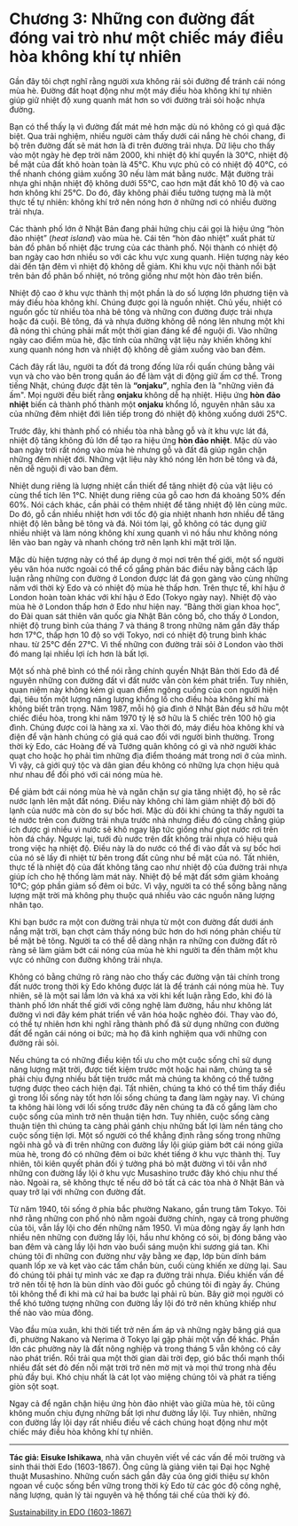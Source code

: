 # Chương 3: Những con đường đất đóng vai trò như một chiếc máy điều hòa không khí tự nhiên

Gần đây tôi chợt nghĩ rằng người xưa không rải sỏi đường để tránh cái nóng mùa hè. Đường đất hoạt động như một máy điều hòa không khí tự nhiên giúp giữ nhiệt độ xung quanh mát hơn so với đường trải sỏi hoặc nhựa đường.

Bạn có thể thấy lạ vì đường đất mát mẻ hơn mặc dù nó không có gì quá đặc biệt. Qua trải nghiệm, nhiều người cảm thấy dưới cái nắng hè chói chang, đi bộ trên đường đất sẽ mát hơn là đi trên đường trải nhựa. Dữ liệu cho thấy vào một ngày hè đẹp trời năm 2000, khi nhiệt độ khí quyển là 30°C, nhiệt độ bề mặt của đất khô hoàn toàn là 45°C. Khu vực phủ cỏ có nhiệt độ 40°C, có thể nhanh chóng giảm xuống 30 nếu làm mát bằng nước. Mặt đường trải nhựa ghi nhận nhiệt độ không dưới 55°C, cao hơn mặt đất khô 10 độ và cao hơn không khí 25°C. Do đó, đây không phải điều tưởng tượng mà là một thực tế tự nhiên: không khí trở nên nóng hơn ở những nơi có nhiều đường trải nhựa.

Các thành phố lớn ở Nhật Bản đang phải hứng chịu cái gọi là hiệu ứng “hòn đảo nhiệt” (*heat island*) vào mùa hè. Cái tên “hòn đảo nhiệt” xuất phát từ bản đồ phân bố nhiệt đặc trưng của các thành phố. Nội thành có nhiệt độ ban ngày cao hơn nhiều so với các khu vực xung quanh. Hiện tượng này kéo dài đến tận đêm vì nhiệt độ không dễ giảm. Khi khu vực nội thành nổi bật trên bản đồ phân bố nhiệt, nó trông giống như một hòn đảo trên biển.

<!-- > Đảo nhiệt ở Tokyo ở các vùng lân cận -->

Nhiệt độ cao ở khu vực thành thị một phần là do số lượng lớn phương tiện và máy điều hòa không khí. Chúng được gọi là nguồn nhiệt. Chủ yếu, nhiệt có nguồn gốc từ nhiều tòa nhà bê tông và những con đường được trải nhựa hoặc đá cuội. Bê tông, đá và nhựa đường không dễ nóng lên nhưng một khi đã nóng thì chúng phải mất một thời gian đáng kể để nguội đi. Vào những ngày cao điểm mùa hè, đặc tính của những vật liệu này khiến không khí xung quanh nóng hơn và nhiệt độ không dễ giảm xuống vào ban đêm.

Cách đây rất lâu, người ta đốt đá trong đống lửa rồi quấn chúng bằng vải vụn và cho vào bên trong quần áo để làm vật di động giữ ấm cơ thể. Trong tiếng Nhật, chúng được đặt tên là **“onjaku”**, nghĩa đen là "những viên đá ấm". Mọi người đều biết rằng **onjaku** không dễ hạ nhiệt. Hiệu ứng **hòn đảo nhiệt** biến cả thành phố thành một **onjaku** khổng lồ, nguyên nhân sâu xa của những đêm nhiệt đới liên tiếp trong đó nhiệt độ không xuống dưới 25°C.

Trước đây, khi thành phố có nhiều tòa nhà bằng gỗ và ít khu vực lát đá, nhiệt độ tăng không đủ lớn để tạo ra hiệu ứng **hòn đảo nhiệt**. Mặc dù vào ban ngày trời rất nóng vào mùa hè nhưng gỗ và đất đã giúp ngăn chặn những đêm nhiệt đới. Những vật liệu này khó nóng lên hơn bê tông và đá, nên dễ nguội đi vào ban đêm.

Nhiệt dung riêng là lượng nhiệt cần thiết để tăng nhiệt độ của vật liệu có cùng thể tích lên 1°C. Nhiệt dung riêng của gỗ cao hơn đá khoảng 50% đến 60%. Nói cách khác, cần phải có thêm nhiệt để tăng nhiệt độ lên cùng mức. Do đó, gỗ cần nhiều nhiệt hơn với tốc độ gia nhiệt nhanh hơn nhiều để tăng nhiệt độ lên bằng bê tông và đá. Nói tóm lại, gỗ không có tác dụng giữ nhiều nhiệt và làm nóng không khí xung quanh vì nó hầu như không nóng lên vào ban ngày và nhanh chóng trở nên lạnh khi mặt trời lặn.

Mặc dù hiện tượng này có thể áp dụng ở mọi nơi trên thế giới, một số người yêu văn hóa nước ngoài có thể cố gắng phản bác điều này bằng cách lập luận rằng những con đường ở London được lát đá gọn gàng vào cùng những năm với thời kỳ Edo và có nhiệt độ mùa hè thấp hơn. Trên thực tế, khí hậu ở London hoàn toàn khác với khí hậu ở Edo (Tokyo ngày nay). Nhiệt độ vào mùa hè ở London thấp hơn ở Edo như hiện nay. “Bảng thời gian khoa học”, do Đài quan sát thiên văn quốc gia Nhật Bản công bố, cho thấy ở London, nhiệt độ trung bình của tháng 7 và tháng 8 trong những năm gần đây thấp hơn 17°C, thấp hơn 10 độ so với Tokyo, nơi có nhiệt độ trung bình khác nhau. từ 25°C đến 27°C. Vì thế những con đường trải sỏi ở London vào thời đó mang lại nhiều lợi ích hơn là bất lợi.

Một số nhà phê bình có thể nói rằng chính quyền Nhật Bản thời Edo đã để nguyên những con đường đất vì đất nước vẫn còn kém phát triển. Tuy nhiên, quan niệm này không kém gì quan điểm ngông cuồng của con người hiện đại, tiêu tốn một lượng năng lượng khổng lồ cho điều hòa không khí mà không biết trân trọng. Năm 1987, mỗi hộ gia đình ở Nhật Bản đều sở hữu một chiếc điều hòa, trong khi năm 1970 tỷ lệ sở hữu là 5 chiếc trên 100 hộ gia đình. Chúng được coi là hàng xa xỉ. Vào thời đó, máy điều hòa không khí và điện để vận hành chúng có giá quá cao đối với người bình thường. Trong thời kỳ Edo, các Hoàng đế và Tướng quân không có gì và nhờ người khác quạt cho hoặc họ phải tìm những địa điểm thoáng mát trong nơi ở của mình. Vì vậy, cả giới quý tộc và dân gian đều không có những lựa chọn hiệu quả như nhau để đối phó với cái nóng mùa hè.

Để giảm bớt cái nóng mùa hè và ngăn chặn sự gia tăng nhiệt độ, họ sẽ rắc nước lạnh lên mặt đất nóng. Điều này không chỉ làm giảm nhiệt độ bởi độ lạnh của nước mà còn do sự bốc hơi. Mặc dù đôi khi chúng ta thấy người ta té nước trên con đường trải nhựa trước nhà nhưng điều đó cũng chẳng giúp ích được gì nhiều vì nước sẽ khô ngay lập tức giống như giọt nước rơi trên hòn đá cháy. Ngược lại, tưới đủ nước trên đất không trải nhựa có hiệu quả trong việc hạ nhiệt độ. Điều này là do nước có thể đi vào đất và sự bốc hơi của nó sẽ lấy đi nhiệt từ bên trong đất cũng như bề mặt của nó. Tất nhiên, thực tế là nhiệt độ của đất không tăng cao như nhiệt độ của đường trải nhựa giúp ích cho hệ thống làm mát này. Nhiệt độ bề mặt đất sớm giảm khoảng 10°C; góp phần giảm số đêm oi bức. Vì vậy, người ta có thể sống bằng năng lượng mặt trời mà không phụ thuộc quá nhiều vào các nguồn năng lượng nhân tạo.

Khi bạn bước ra một con đường trải nhựa từ một con đường đất dưới ánh nắng mặt trời, bạn chợt cảm thấy nóng bức hơn do hơi nóng phản chiếu từ bề mặt bê tông. Người ta có thể dễ dàng nhận ra những con đường đất rõ ràng sẽ làm giảm bớt cái nóng của mùa hè khi người ta đến thăm một khu vực có những con đường không trải nhựa.

Không có bằng chứng rõ ràng nào cho thấy các đường vận tải chính trong đất nước trong thời kỳ Edo không được lát là để tránh cái nóng mùa hè. Tuy nhiên, sẽ là một sai lầm lớn và khá xa vời khi kết luận rằng Edo, khi đó là thành phố lớn nhất thế giới với công nghệ làm đường, hầu như không lát đường vì nơi đây kém phát triển về văn hóa hoặc nghèo đói. Thay vào đó, có thể tự nhiên hơn khi nghĩ rằng thành phố đã sử dụng những con đường đất để ngăn cái nóng oi bức; mà họ đã kinh nghiệm qua với những con đường rải sỏi.

Nếu chúng ta có những điều kiện tối ưu cho một cuộc sống chỉ sử dụng năng lượng mặt trời, được tiết kiệm trước một hoặc hai năm, chúng ta sẽ phải chịu đựng nhiều bất tiện trước mắt mà chúng ta không có thể tưởng tượng được theo cách hiện đại. Tất nhiên, chúng ta khó có thể tìm thấy điều gì trong lối sống này tốt hơn lối sống chúng ta đang làm ngày nay. Vì chúng ta không hài lòng với lối sống trước đây nên chúng ta đã cố gắng làm cho cuộc sống của mình trở nên thuận tiện hơn. Tuy nhiên, cuộc sống càng thuận tiện thì chúng ta càng phải gánh chịu những bất lợi làm nền tảng cho cuộc sống tiện lợi. Một số người có thể khẳng định rằng sống trong những ngôi nhà gỗ và đi trên những con đường lầy lội giúp giảm bớt cái nóng giữa mùa hè, trong đó có những đêm oi bức khét tiếng ở khu vực thành thị. Tuy nhiên, tôi kiên quyết phản đối ý tưởng phá bỏ mặt đường vì tôi vẫn nhớ những con đường lầy lội ở khu vực Musashino trước đây khó chịu như thế nào. Ngoài ra, sẽ không thực tế nếu dỡ bỏ tất cả các tòa nhà ở Nhật Bản và quay trở lại với những con đường đất.

Từ năm 1940, tôi sống ở phía bắc phường Nakano, gần trung tâm Tokyo. Tôi nhớ rằng những con phố nhỏ nằm ngoài đường chính, ngay cả trong phường của tôi, vẫn lầy lội cho đến những năm 1950. Vì mùa đông ngày ấy lạnh hơn nhiều nên những con đường lầy lội, hầu như không có sỏi, bị đóng băng vào ban đêm và càng lầy lội hơn vào buổi sáng muộn khi sương giá tan. Khi chúng tôi đi những con đường như vậy bằng xe đạp, lớp bùn dính bám quanh lốp xe và kẹt vào các tấm chắn bùn, cuối cùng khiến xe dừng lại. Sau đó chúng tôi phải tự mình vác xe đạp ra đường trải nhựa. Điều khiến vấn đề trở nên tồi tệ hơn là bùn dính vào đôi guốc gỗ chúng tôi đi ngày ấy. Chúng tôi không thể đi khi mà cứ hai ba bước lại phải rũ bùn. Bây giờ mọi người có thể khó tưởng tượng những con đường lầy lội đó trở nên khủng khiếp như thế nào vào mùa đông.

Vào đầu mùa xuân, khi thời tiết trở nên ấm áp và những ngày băng giá qua đi, phường Nakano và Nerima ở Tokyo lại gặp phải một vấn đề khác. Phần lớn các phường này là đất nông nghiệp và trong tháng 5 vẫn không có cây nào phát triển. Rồi trải qua một thời gian dài trời đẹp, gió bắc thổi mạnh thổi nhiều đất sét đỏ đến nỗi mặt trời trở nên mờ mịt và mọi thứ trong nhà đều phủ đầy bụi. Khó chịu nhất là cát lọt vào miệng chúng tôi và phát ra tiếng giòn sột soạt.

Ngay cả để ngăn chặn hiệu ứng hòn đảo nhiệt vào giữa mùa hè, tôi cũng không muốn chịu đựng những bất lợi như đường lầy lội. Tuy nhiên, những con đường lầy lội dạy rất nhiều điều về cách chúng hoạt động như một chiếc máy điều hòa không khí tự nhiên.

<hr/>

**Tác giả: Eisuke Ishikawa**, nhà văn chuyên viết về các vấn đề môi trường và sinh thái thời Edo (1603-1867). Ông cũng là giảng viên tại Đại học Nghệ thuật Musashino. Những cuốn sách gần đây của ông giới thiệu sự khôn ngoan về cuộc sống bền vững trong thời kỳ Edo từ các góc độ công nghệ, năng lượng, quản lý tài nguyên và hệ thống tái chế của thời kỳ đó.

[Sustainability in EDO (1603-1867)](https://www.japanfs.org/en/edo/index.html)